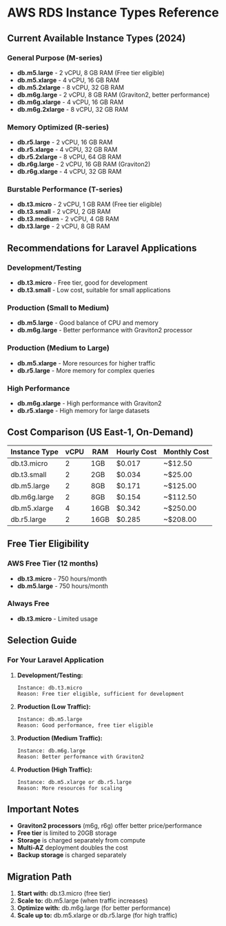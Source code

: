 # AWS RDS Instance Types Reference

## Current Available Instance Types (2024)

### General Purpose (M-series)
- **db.m5.large** - 2 vCPU, 8 GB RAM (Free tier eligible)
- **db.m5.xlarge** - 4 vCPU, 16 GB RAM
- **db.m5.2xlarge** - 8 vCPU, 32 GB RAM
- **db.m6g.large** - 2 vCPU, 8 GB RAM (Graviton2, better performance)
- **db.m6g.xlarge** - 4 vCPU, 16 GB RAM
- **db.m6g.2xlarge** - 8 vCPU, 32 GB RAM

### Memory Optimized (R-series)
- **db.r5.large** - 2 vCPU, 16 GB RAM
- **db.r5.xlarge** - 4 vCPU, 32 GB RAM
- **db.r5.2xlarge** - 8 vCPU, 64 GB RAM
- **db.r6g.large** - 2 vCPU, 16 GB RAM (Graviton2)
- **db.r6g.xlarge** - 4 vCPU, 32 GB RAM

### Burstable Performance (T-series)
- **db.t3.micro** - 2 vCPU, 1 GB RAM (Free tier eligible)
- **db.t3.small** - 2 vCPU, 2 GB RAM
- **db.t3.medium** - 2 vCPU, 4 GB RAM
- **db.t3.large** - 2 vCPU, 8 GB RAM

## Recommendations for Laravel Applications

### Development/Testing
- **db.t3.micro** - Free tier, good for development
- **db.t3.small** - Low cost, suitable for small applications

### Production (Small to Medium)
- **db.m5.large** - Good balance of CPU and memory
- **db.m6g.large** - Better performance with Graviton2 processor

### Production (Medium to Large)
- **db.m5.xlarge** - More resources for higher traffic
- **db.r5.large** - More memory for complex queries

### High Performance
- **db.m6g.xlarge** - High performance with Graviton2
- **db.r5.xlarge** - High memory for large datasets

## Cost Comparison (US East-1, On-Demand)

| Instance Type | vCPU | RAM | Hourly Cost | Monthly Cost |
|---------------|------|-----|-------------|--------------|
| db.t3.micro   | 2    | 1GB | $0.017      | ~$12.50     |
| db.t3.small   | 2    | 2GB | $0.034      | ~$25.00     |
| db.m5.large   | 2    | 8GB | $0.171      | ~$125.00    |
| db.m6g.large  | 2    | 8GB | $0.154      | ~$112.50    |
| db.m5.xlarge  | 4    | 16GB| $0.342      | ~$250.00    |
| db.r5.large   | 2    | 16GB| $0.285      | ~$208.00    |

## Free Tier Eligibility

### AWS Free Tier (12 months)
- **db.t3.micro** - 750 hours/month
- **db.m5.large** - 750 hours/month

### Always Free
- **db.t3.micro** - Limited usage

## Selection Guide

### For Your Laravel Application

1. **Development/Testing:**
   ```
   Instance: db.t3.micro
   Reason: Free tier eligible, sufficient for development
   ```

2. **Production (Low Traffic):**
   ```
   Instance: db.m5.large
   Reason: Good performance, free tier eligible
   ```

3. **Production (Medium Traffic):**
   ```
   Instance: db.m6g.large
   Reason: Better performance with Graviton2
   ```

4. **Production (High Traffic):**
   ```
   Instance: db.m5.xlarge or db.r5.large
   Reason: More resources for scaling
   ```

## Important Notes

- **Graviton2 processors** (m6g, r6g) offer better price/performance
- **Free tier** is limited to 20GB storage
- **Storage** is charged separately from compute
- **Multi-AZ** deployment doubles the cost
- **Backup storage** is charged separately

## Migration Path

1. **Start with:** db.t3.micro (free tier)
2. **Scale to:** db.m5.large (when traffic increases)
3. **Optimize with:** db.m6g.large (for better performance)
4. **Scale up to:** db.m5.xlarge or db.r5.large (for high traffic) 